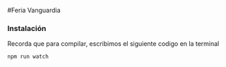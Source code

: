 #Feria Vanguardia

### Instalación

Recorda que para compilar, escribimos el siguiente codigo en la terminal

```
npm run watch
```